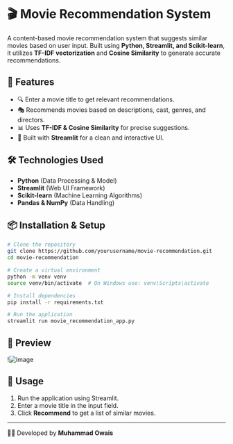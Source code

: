 # 🎬 Movie Recommendation System

A content-based movie recommendation system that suggests similar movies based on user input. Built using **Python, Streamlit, and Scikit-learn**, it utilizes **TF-IDF vectorization** and **Cosine Similarity** to generate accurate recommendations.

## 🚀 Features
- 🔍 Enter a movie title to get relevant recommendations.
- 🎭 Recommends movies based on descriptions, cast, genres, and directors.
- 📊 Uses **TF-IDF & Cosine Similarity** for precise suggestions.
- 🌟 Built with **Streamlit** for a clean and interactive UI.

## 🛠 Technologies Used
- **Python** (Data Processing & Model)
- **Streamlit** (Web UI Framework)
- **Scikit-learn** (Machine Learning Algorithms)
- **Pandas & NumPy** (Data Handling)

## 📦 Installation & Setup
```bash
# Clone the repository
git clone https://github.com/yourusername/movie-recommendation.git
cd movie-recommendation

# Create a virtual environment
python -m venv venv
source venv/bin/activate  # On Windows use: venv\Scripts\activate

# Install dependencies
pip install -r requirements.txt

# Run the application
streamlit run movie_recommendation_app.py
```

## 📸 Preview
!![image](https://github.com/user-attachments/assets/942bc0f9-aa48-4c1f-acbd-19d79dc9cad4)


## 📌 Usage
1. Run the application using Streamlit.
2. Enter a movie title in the input field.
3. Click **Recommend** to get a list of similar movies.


---
👨‍💻 Developed by **Muhammad Owais**

